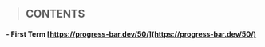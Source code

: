 > ##   **CONTENTS**




#### - First Term [https://progress-bar.dev/50/](https://progress-bar.dev/50/)
